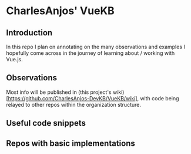 # CharlesAnjos' VueKB

## Introduction
In this repo I plan on annotating on the many observations and examples I hopefully come across in the journey of learning about / working with Vue.js.

## Observations
Most info will be published in (this project's wiki)[https://github.com/CharlesAnjos-DevKB/VueKB/wiki], with code being relayed to other repos within the organization structure.

## Useful code snippets

## Repos with basic implementations